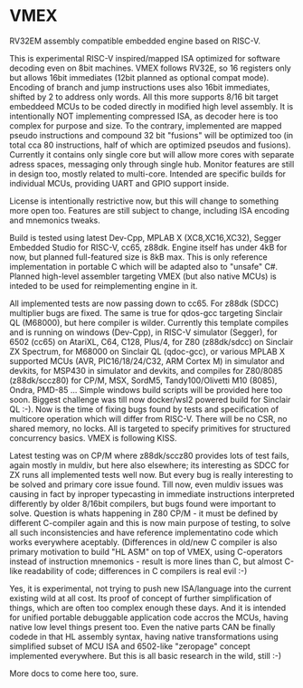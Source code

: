 # VMEX

RV32EM assembly compatible embedded engine based on RISC-V.

This is experimental RISC-V inspired/mapped ISA optimized for software decoding even on 8bit machines.
VMEX follows RV32E, so 16 registers only but allows 16bit immediates (12bit planned as optional compat mode).
Encoding of branch and jump instructions uses also 16bit immediates, shifted by 2 to address only words.
All this more supports 8/16 bit target embeddeed MCUs to be coded directly in modified high level assembly.
It is intentionally NOT implementing compressed ISA, as decoder here is too complex for purpose and size.
To the contrary, implemented are mapped pseudo instructions and compound 32 bit "fusions" will be optimized too
(in total cca 80 instructions, half of which are optimized pseudos and fusions).
Currently it contains only single core but will allow more cores with separate adress spaces, messaging only
through single hub. Monitor features are still in design too, mostly related to multi-core.
Intended are specific builds for individual MCUs, providing UART and GPIO support inside.

License is intentionally restrictive now, but this will change to something more open too.
Features are still subject to change, including ISA encoding and mnemonics tweaks.

Build is tested using latest Dev-Cpp, MPLAB X (XC8,XC16,XC32), Segger Embedded Studio for RISC-V, cc65, z88dk.
Engine itself has under 4kB for now, but planned full-featured size is 8kB max.
This is only reference implementation in portable C which will be adapted also to "unsafe" C#.
Planned high-level assembler targeting VMEX (but also native MCUs) is inteded to be used for reimplementing engine in it.

All implemented tests are now passing down to cc65. For z88dk (SDCC) multiplier bugs are fixed. The same is true for qdos-gcc targeting Sinclair QL (M68000), but here compiler is wilder. Currently this template compiles and is running on windows
(Dev-Cpp), in RISC-V simulator (Segger), for 6502 (cc65) on AtariXL, C64, C128, Plus/4, for Z80 (z88dk/sdcc) on Sinclair ZX Spectrum, for M68000 on Sinclair QL (qdoc-gcc), or various MPLAB X supported MCUs (AVR, PIC16/18/24/C32, ARM Cortex M) in simulator and devkits, for MSP430 in simulator and devkits, and compiles for Z80/8085 (z88dk/sccz80) for CP/M, MSX, SordM5, Tandy100/Olivetti M10 (8085), Ondra, PMD-85 ... Simple windows build scripts will be provided here too soon.
Biggest challenge was till now docker/wsl2 powered build for Sinclair QL :-). Now is the time of fixing bugs found by tests and specification of multicore operation which will differ from RISC-V. There will be no CSR, no shared memory, no locks. All is targeted to specify primitives for structured concurrency basics. VMEX is following KISS.

Latest testing was on CP/M where z88dk/sccz80 provides lots of test fails, again mostly in muldiv, but here also elsewhere; its interesting as SDCC for ZX runs all implemented tests well now. But every bug is really interesting to be solved and primary core issue found.
Till now, even muldiv issues was causing in fact by inproper typecasting in immediate instructions interpreted differently by older 8/16bit compilers, but bugs found were important to solve. Question is whats happening in Z80 CP/M - it must be defined by different C-compiler again and this is now main purpose of testing, to solve all such inconsistencies and have reference implementatino code which works everywhere aceptably. (Differences in old/new C compiler is also primary motivation to build "HL ASM" on top of VMEX, using C-operators instead of instruction mnemonics - result is more lines than C, but almost C-like readability of code; differences in C compilers is real evil :-)

Yes, it is experimental, not trying to push new ISA/language into the current existing wild at all cost. Its proof of concept of further simplification of things, which are often too complex enough these days. And it is intended for unified portable debuggable application code accros the MCUs, having native low level things present too. Even the native parts CAN be finally codede in that HL assembly syntax, having native transformations using simplified subset of MCU ISA and 6502-like "zeropage" concept implemented everywhere. But this is all basic research in the wild, still :-)

More docs to come here too, sure.
